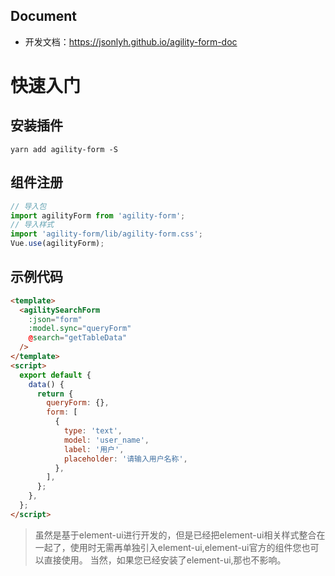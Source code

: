 ## Document

- 开发文档：https://jsonlyh.github.io/agility-form-doc

# 快速入门

## 安装插件

```shell
yarn add agility-form -S
```

## 组件注册

```js
// 导入包
import agilityForm from 'agility-form';
// 导入样式
import 'agility-form/lib/agility-form.css';
Vue.use(agilityForm);
```

## 示例代码


```html
<template>
  <agilitySearchForm
    :json="form"
    :model.sync="queryForm"
    @search="getTableData"
  />
</template>
<script>
  export default {
    data() {
      return {
        queryForm: {},
        form: [
          {
            type: 'text',
            model: 'user_name',
            label: '用户',
            placeholder: '请输入用户名称',
          },
        ],
      };
    },
  };
</script>
```
> 虽然是基于element-ui进行开发的，但是已经把element-ui相关样式整合在一起了，使用时无需再单独引入element-ui,element-ui官方的组件您也可以直接使用。
> 当然，如果您已经安装了element-ui,那也不影响。